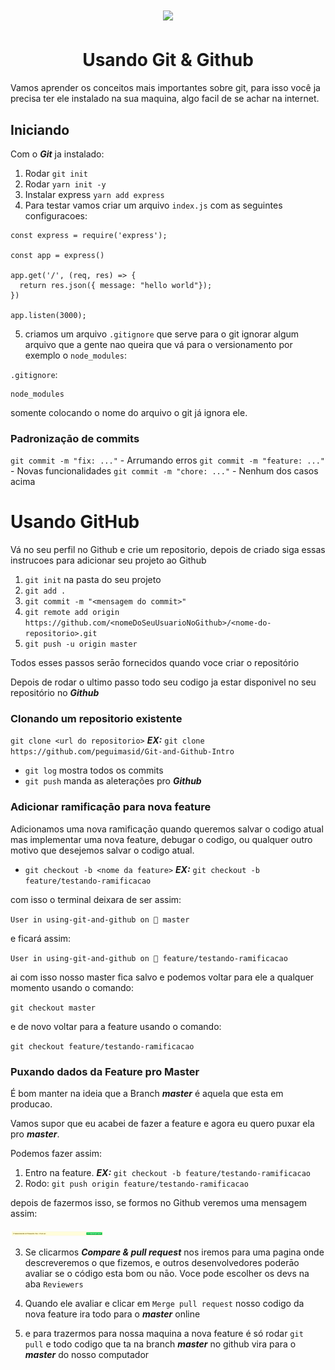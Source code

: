 <h1 align="center">
  <img src="https://lucianoratamero.github.io/img/cover-git-1.png" width="300px">
  <h1 align="center">Usando Git & Github</h1>
</h1>


Vamos aprender os conceitos mais importantes sobre git, para isso você ja precisa ter ele instalado na sua maquina, algo facil de se achar na internet.

## Iniciando

Com o ***Git*** ja instalado:

1. Rodar `git init`
2. Rodar `yarn init -y`
3. Instalar express `yarn add express`
4. Para testar vamos criar um arquivo `index.js` com as seguintes configuracoes:

```
const express = require('express');

const app = express()

app.get('/', (req, res) => {
  return res.json({ message: "hello world"});
})

app.listen(3000);
```

5. criamos um arquivo `.gitignore` que serve para o git ignorar algum arquivo que a gente nao queira que vá para o versionamento por exemplo o `node_modules`:

`.gitignore`:

```
node_modules
```
somente colocando o nome do arquivo o git já ignora ele.

### Padronizaçāo de commits

`git commit -m "fix: ..."` - Arrumando erros
`git commit -m "feature: ..."` - Novas funcionalidades
`git commit -m "chore: ..."` - Nenhum dos casos acima

# Usando GitHub

Vá no seu perfil no Github e crie um repositorio, depois de criado siga essas instrucoes para adicionar seu projeto ao Github

1. `git init` na pasta do seu projeto
2. `git add .`
3. `git commit -m "<mensagem do commit>"` 
4. `git remote add origin https://github.com/<nomeDoSeuUsuarioNoGithub>/<nome-do-repositorio>.git`
5. `git push -u origin master`

Todos esses passos serāo fornecidos quando voce criar o repositório

Depois de rodar o ultimo passo todo seu codigo ja estar disponivel no seu repositório no ***Github***

### Clonando um repositorio existente

`git clone <url do repositorio>`
***EX:*** `git clone https://github.com/peguimasid/Git-and-Github-Intro`

- `git log` mostra todos os commits
- `git push` manda as aleterações pro ***Github***

### Adicionar ramificaçāo para nova feature

Adicionamos uma nova ramificaçāo quando queremos salvar o codigo atual mas implementar uma nova feature, debugar o codigo, ou qualquer outro motivo que desejemos salvar o codigo atual.

- `git checkout -b <nome da feature>`
***EX:*** `git checkout -b feature/testando-ramificacao`

com isso o terminal deixara de ser assim:

`User in using-git-and-github on  master`

e ficará assim:

`User in using-git-and-github on  feature/testando-ramificacao`

ai com isso nosso master fica salvo e podemos voltar para ele a qualquer momento usando o comando: 

`git checkout master`

e de novo voltar para a feature usando o comando:

`git checkout feature/testando-ramificacao`

### Puxando dados da Feature pro Master

É bom manter na ideia que a Branch ***master*** é aquela que esta em producao.

Vamos supor que eu acabei de fazer a feature e agora eu quero puxar ela pro ***master***.

Podemos fazer assim:

1. Entro na feature. ***EX:*** `git checkout -b feature/testando-ramificacao`
2. Rodo: `git push origin feature/testando-ramificacao`

depois de fazermos isso, se formos no Github veremos uma mensagem assim:

<img src="./assets/pullrequets.png" width="150px">

3. Se clicarmos ***Compare & pull request*** nos iremos para uma pagina onde descreveremos o que fizemos, e outros desenvolvedores poderāo avaliar se o código esta bom ou nāo. Voce pode escolher os devs na aba `Reviewers`

4. Quando ele avaliar e clicar em `Merge pull request` nosso codigo da nova feature ira todo para o ***master*** online

5. e para trazermos para nossa maquina a nova feature é só rodar `git pull` e todo codigo que ta na branch ***master*** no github vira para o ***master*** do nosso computador